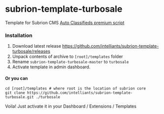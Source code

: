# subrion-template-turbosale
Template for Subrion CMS [Auto Classifieds premium script](http://www.subrion.com/product/autos.html)

### Installation
1. Download latest release https://github.com/intelliants/subrion-template-turbosale/releases
2. Unpack contents of archive to `[root]/templates` folder
3. Rename `subrion-template-turbosale-master` to `turbosale`
4. Activate template in admin dashboard.

#### Or you can
```
cd [root]/templates # where root is the location of subrion core
git clone https://github.com/intelliants/subrion-template-turbosale.git ./turbosale
```
Voila! Just activate it in your Dashboard / Extensions / Templates